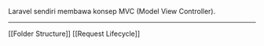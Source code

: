 
Laravel sendiri membawa konsep MVC (Model View Controller).

---

[[Folder Structure]]
[[Request Lifecycle]]

